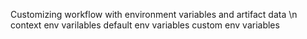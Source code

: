 Customizing  workflow with environment variables and artifact data \n
context env varilables 
default env variables
custom env variables
